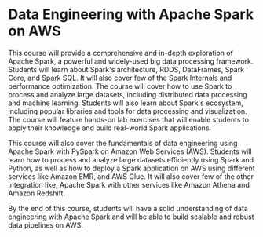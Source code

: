 # Data Engineering with Apache Spark on AWS

This course will provide a comprehensive and in-depth exploration of Apache Spark, a powerful and widely-used big data processing framework. Students will learn about Spark's architecture, RDDS, DataFrames, Spark Core, and Spark SQL. It will also cover few of the Spark Internals and performance optimization. The course will cover how to use Spark to process and analyze large datasets, including distributed data processing and machine learning. Students will also learn about Spark's ecosystem, including popular libraries and tools for data processing and visualization. The course will feature hands-on lab exercises that will enable students to apply their knowledge and build real-world Spark applications. 

This course will also cover the fundamentals of data engineering using Apache Spark with PySpark on Amazon Web Services (AWS). Students will learn how to process and analyze large datasets efficiently using Spark and Python, as well as how to deploy a Spark application on AWS using different services like Amazon EMR, and AWS Glue. It will also cover few of the other integration like, Apache Spark with other services like Amazon Athena and Amazon Redshift. 

By the end of this course, students will have a solid understanding of data engineering with Apache Spark and will be able to build scalable and robust data pipelines on AWS.
